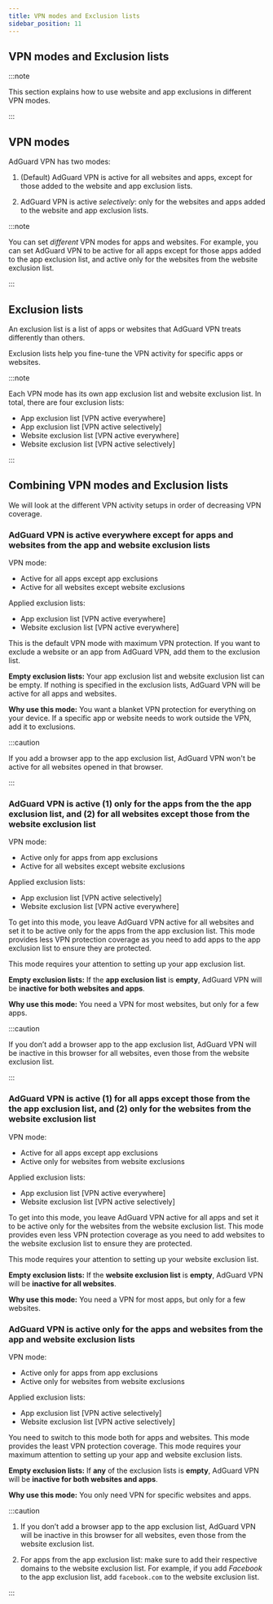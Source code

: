 ```yaml
---
title: VPN modes and Exclusion lists
sidebar_position: 11
---
```


## VPN modes and Exclusion lists

:::note

This section explains how to use website and app exclusions in different VPN modes.

:::

## VPN modes

AdGuard VPN has two modes:

1. (Default) AdGuard VPN is active for all websites and apps, except for those added to the website and app exclusion lists. 

2. AdGuard VPN is active *selectively*: only for the websites and apps added to the website and app exclusion lists.


:::note

You can set *different* VPN modes for apps and websites. For example, you can set AdGuard VPN to be active for all apps except for those apps added to the app exclusion list, and active only for the websites from the website exclusion list.

:::

## Exclusion lists

An exclusion list is a list of apps or websites that AdGuard VPN treats differently than others.

Exclusion lists help you fine-tune the VPN activity for specific apps or websites.


:::note

Each VPN mode has its own app exclusion list and website exclusion list. 
In total, there are four exclusion lists:

* App exclusion list [VPN active everywhere]
* App exclusion list [VPN active selectively]
* Website exclusion list [VPN active everywhere]
* Website exclusion list [VPN active selectively]

:::


## Combining VPN modes and Exclusion lists

We will look at the different VPN activity setups in order of decreasing VPN coverage.

### AdGuard VPN is active everywhere except for apps and websites from the app and website exclusion lists

VPN mode:
* Active for all apps except app exclusions
* Active for all websites except website exclusions

Applied exclusion lists:
* App exclusion list [VPN active everywhere]
* Website exclusion list [VPN active everywhere]

This is the default VPN mode with maximum VPN protection. If you want to exclude a website or an app from AdGuard VPN, add them to the exclusion list.

**Empty exclusion lists:** Your app exclusion list and website exclusion list can be empty. If nothing is specified in the exclusion lists, AdGuard VPN will be active for all apps and websites.

**Why use this mode:** You want a blanket VPN protection for everything on your device. If a specific app or website needs to work outside the VPN, add it to exclusions.

:::caution

If you add a browser app to the app exclusion list, AdGuard VPN won't be active for all websites opened in that browser.

:::



### AdGuard VPN is active (1) only for the apps from the the app exclusion list, and (2) for all websites except those from the website exclusion list

VPN mode:
* Active only for apps from app exclusions
* Active for all websites except website exclusions

Applied exclusion lists:
* App exclusion list [VPN active selectively]
* Website exclusion list [VPN active everywhere]


To get into this mode, you leave AdGuard VPN active for all websites and set it to be active only for the apps from the app exclusion list. This mode provides less VPN protection coverage as you need to add apps to the app exclusion list to ensure they are protected.

This mode requires your attention to setting up your app exclusion list. 

**Empty exclusion lists:** If the **app exclusion list** is **empty**, AdGuard VPN will be **inactive for both websites and apps**.

**Why use this mode:** You need a VPN for most websites, but only for a few apps.


:::caution

If you don’t add a browser app to the app exclusion list, AdGuard VPN will be inactive in this browser for all websites, even those from the website exclusion list.

:::


### AdGuard VPN is active (1) for all apps except those from the the app exclusion list, and (2) only for the websites from the website exclusion list

VPN mode:
* Active for all apps except app exclusions
* Active only for websites from website exclusions

Applied exclusion lists:
* App exclusion list [VPN active everywhere]
* Website exclusion list [VPN active selectively]

To get into this mode, you leave AdGuard VPN active for all apps and set it to be active only for the websites from the website exclusion list. This mode provides even less VPN protection coverage as you need to add websites to the website exclusion list to ensure they are protected.

This mode requires your attention to setting up your website exclusion list. 

**Empty exclusion lists:** If the **website exclusion list** is **empty**, AdGuard VPN will be **inactive for all websites**.

**Why use this mode:** You need a VPN for most apps, but only for a few websites.




### AdGuard VPN is active only for the apps and websites from the app and website exclusion lists

VPN mode:
* Active only for apps from app exclusions
* Active only for websites from website exclusions

Applied exclusion lists:
* App exclusion list [VPN active selectively]
* Website exclusion list [VPN active selectively]

You need to switch to this mode both for apps and websites. This mode provides the least VPN protection coverage.
This mode requires your maximum attention to setting up your app and website exclusion lists. 

**Empty exclusion lists:** If **any** of the exclusion lists is **empty**, AdGuard VPN will be **inactive for both websites and apps**.

**Why use this mode:** You only need VPN for specific websites and apps.

:::caution

1. If you don’t add a browser app to the app exclusion list, AdGuard VPN will be inactive in this browser for all websites, even those from the website exclusion list.

2. For apps from the app exclusion list: make sure to add their respective domains to the website exclusion list. For example, if you add *Facebook* to the app exclusion list, add `facebook.com` to the website exclusion list.

:::


